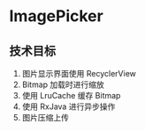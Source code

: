 # ImagePicker

## 技术目标

1. 图片显示界面使用 RecyclerView
2. Bitmap 加载时进行缩放
3. 使用 LruCache 缓存 Bitmap
4. 使用 RxJava 进行异步操作
5. 图片压缩上传